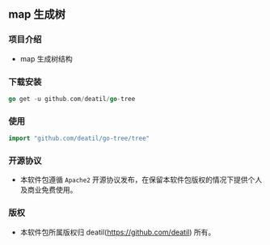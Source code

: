 ## map 生成树


### 项目介绍

*  map 生成树结构


### 下载安装

~~~go
go get -u github.com/deatil/go-tree
~~~


### 使用

~~~go
import "github.com/deatil/go-tree/tree"
~~~


### 开源协议

*  本软件包遵循 `Apache2` 开源协议发布，在保留本软件包版权的情况下提供个人及商业免费使用。


### 版权

*  本软件包所属版权归 deatil(https://github.com/deatil) 所有。
